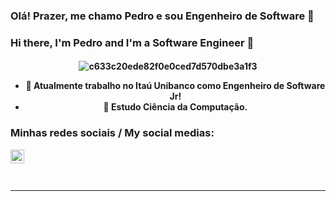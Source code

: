 ### Olá! Prazer, me chamo Pedro e sou Engenheiro de Software 👋

### Hi there, I'm Pedro and I'm a Software Engineer 👋

<h4 align="center">
 
![c633c20ede82f0e0ced7d570dbe3a1f3](https://user-images.githubusercontent.com/70382532/138322189-2db8df52-9dcb-40a0-88a8-c365466bd33d.gif)


- 🔭 Atualmente trabalho no Itaú Unibanco como Engenheiro de Software Jr!
- 🌱 Estudo Ciência da Computação.

### Minhas redes sociais / My social medias:

[<img align="left" alt="codeSTACKr | LinkedIn" width="22px" src="https://cdn.jsdelivr.net/npm/simple-icons@v3/icons/linkedin.svg" />][linkedin]

<br />
<br />
<br />

---

[linkedin]: https://www.linkedin.com/in/pedro-lemos-a7b77b192/
[github]: https://github.com/Pedro-Lemos

